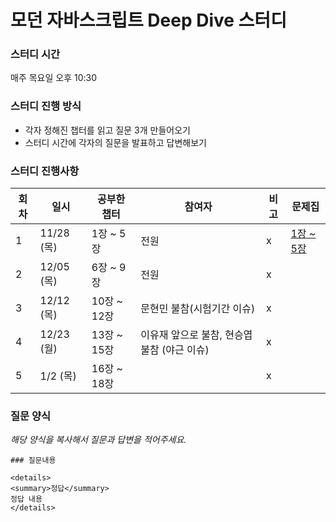# 모던 자바스크립트 Deep Dive 스터디

### 스터디 시간

매주 목요일 오후 10:30

### 스터디 진행 방식

- 각자 정해진 챕터를 읽고 질문 3개 만들어오기
- 스터디 시간에 각자의 질문을 발표하고 답변해보기

### 스터디 진행사항

| 회차 | 일시       | 공부한 챕터 | 참여자 | 비고 | 문제집                       |
| ---- | ---------- | ----------- | ------ | ---- | ---------------------------- |
| 1    | 11/28 (목) | 1장 ~ 5장   | 전원   | x    | [1장 ~ 5장](1주차/문제집.md) |
| 2    | 12/05 (목) | 6장 ~ 9장   | 전원   | x    |  |
| 3    | 12/12 (목) | 10장 ~ 12장   | 문현민 불참(시험기간 이슈)   | x    |  |
| 4    | 12/23 (월) | 13장 ~ 15장   |  이유재 앞으로 불참, 현승엽 불참 (야근 이슈)  | x  |  |
| 5    | 1/2 (목) | 16장 ~ 18장   |    | x  |  |


### 질문 양식

_해당 양식을 복사해서 질문과 답변을 적어주세요._

```
### 질문내용

<details>
<summary>정답</summary>
정답 내용
</details>
```
